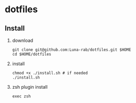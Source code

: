 # dotfiles

## Install
1. download
    ```shell
    git clone git@github.com:Luna-rab/dotfiles.git $HOME
    cd $HOME/dotfiles
    ````

2. install 
    ```shell
    chmod +x ./install.sh # if needed
    ./install.sh
    ```

3. zsh plugin install
    ```shell
    exec zsh
    ```
